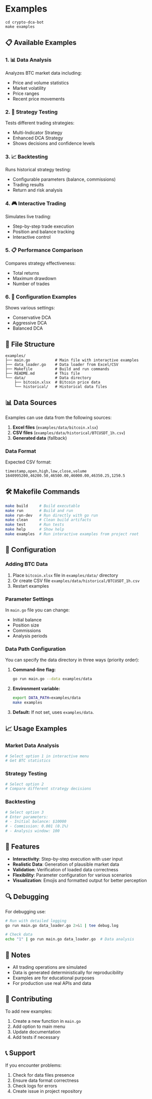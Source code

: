 # Examples

```
cd crypto-dca-bot
make examples
```

## 📋 Available Examples

### 1. 📊 Data Analysis

Analyzes BTC market data including:

- Price and volume statistics
- Market volatility
- Price ranges
- Recent price movements

### 2. 🎯 Strategy Testing

Tests different trading strategies:

- Multi-Indicator Strategy
- Enhanced DCA Strategy
- Shows decisions and confidence levels

### 3. 📈 Backtesting

Runs historical strategy testing:

- Configurable parameters (balance, commissions)
- Trading results
- Return and risk analysis

### 4. 🎮 Interactive Trading

Simulates live trading:

- Step-by-step trade execution
- Position and balance tracking
- Interactive control

### 5. 📋 Performance Comparison

Compares strategy effectiveness:

- Total returns
- Maximum drawdown
- Number of trades

### 6. 🔧 Configuration Examples

Shows various settings:

- Conservative DCA
- Aggressive DCA
- Balanced DCA

## 📁 File Structure

```
examples/
├── main.go           # Main file with interactive examples
├── data_loader.go    # Data loader from Excel/CSV
├── Makefile          # Build and run commands
├── README.md         # This file
└── data/             # Data directory
    ├── bitcoin.xlsx  # Bitcoin price data
    └── historical/   # Historical data files
```

## 📊 Data Sources

Examples can use data from the following sources:

1. **Excel files** (`examples/data/bitcoin.xlsx`)
2. **CSV files** (`examples/data/historical/BTCUSDT_1h.csv`)
3. **Generated data** (fallback)

### Data Format

Expected CSV format:

```csv
timestamp,open,high,low,close,volume
1640995200,46200.50,46500.00,46000.00,46350.25,1250.5
```

## 🛠️ Makefile Commands

```bash
make build     # Build executable
make run       # Build and run
make run-dev   # Run directly with go run
make clean     # Clean build artifacts
make test      # Run tests
make help      # Show help
make examples  # Run interactive examples from project root
```

## 🔧 Configuration

### Adding BTC Data

1. Place `bitcoin.xlsx` file in `examples/data/` directory
2. Or create CSV file `examples/data/historical/BTCUSDT_1h.csv`
3. Restart examples

### Parameter Settings

In `main.go` file you can change:

- Initial balance
- Position size
- Commissions
- Analysis periods

### Data Path Configuration

You can specify the data directory in three ways (priority order):

1. **Command-line flag:**
   ```bash
   go run main.go --data examples/data
   ```
2. **Environment variable:**
   ```bash
   export DATA_PATH=examples/data
   make examples
   ```
3. **Default:**
   If not set, uses `examples/data`.

## 📈 Usage Examples

### Market Data Analysis

```bash
# Select option 1 in interactive menu
# Get BTC statistics
```

### Strategy Testing

```bash
# Select option 2
# Compare different strategy decisions
```

### Backtesting

```bash
# Select option 3
# Enter parameters:
# - Initial balance: $10000
# - Commission: 0.001 (0.1%)
# - Analysis window: 100
```

## 🎯 Features

- **Interactivity**: Step-by-step execution with user input
- **Realistic Data**: Generation of plausible market data
- **Validation**: Verification of loaded data correctness
- **Flexibility**: Parameter configuration for various scenarios
- **Visualization**: Emojis and formatted output for better perception

## 🔍 Debugging

For debugging use:

```bash
# Run with detailed logging
go run main.go data_loader.go 2>&1 | tee debug.log

# Check data
echo "1" | go run main.go data_loader.go  # Data analysis
```

## 📝 Notes

- All trading operations are simulated
- Data is generated deterministically for reproducibility
- Examples are for educational purposes
- For production use real APIs and data

## 🤝 Contributing

To add new examples:

1. Create a new function in `main.go`
2. Add option to main menu
3. Update documentation
4. Add tests if necessary

## 📞 Support

If you encounter problems:

1. Check for data files presence
2. Ensure data format correctness
3. Check logs for errors
4. Create issue in project repository
